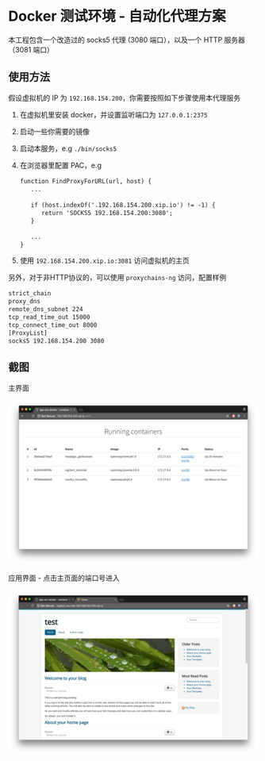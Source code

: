 # Docker 测试环境 - 自动化代理方案

本工程包含一个改造过的 socks5 代理 (3080 端口），以及一个 HTTP 服务器（3081 端口）

## 使用方法

假设虚拟机的 IP 为 `192.168.154.200`，你需要按照如下步骤使用本代理服务

1. 在虚拟机里安装 docker，并设置监听端口为 `127.0.0.1:2375`
2. 启动一些你需要的镜像
3. 启动本服务，e.g `./bin/socks5`
4. 在浏览器里配置 PAC，e.g

   ```
   function FindProxyForURL(url, host) {
      ...

      if (host.indexOf('.192.168.154.200.xip.io') != -1) {
         return 'SOCKS5 192.168.154.200:3080';
      }
    
      ...
   }
   ```

4. 使用 `192.168.154.200.xip.io:3081` 访问虚拟机的主页

另外，对于非HTTP协议的，可以使用 `proxychains-ng` 访问，配置样例

```
strict_chain
proxy_dns
remote_dns_subnet 224
tcp_read_time_out 15000
tcp_connect_time_out 8000
[ProxyList]
socks5 192.168.154.200 3080
```

## 截图

主界面

![screen](contrib/screenshot.jpg)

应用界面 - 点击主页面的端口号进入

![screen2](contrib/app.jpg)




